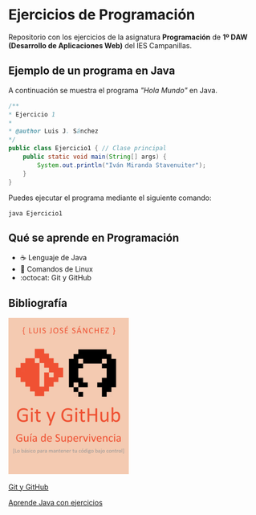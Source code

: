 # Ejercicios de Programación

Repositorio con los ejercicios de la asignatura **Programación** de **1º DAW (Desarrollo de Aplicaciones Web)** del IES Campanillas.

## Ejemplo de un programa en Java

A continuación se muestra el programa *"Hola Mundo"* en Java.

```java
/**
* Ejercicio 1
*
* @author Luis J. Sánchez
*/
public class Ejercicio1 { // Clase principal
	public static void main(String[] args) {
		System.out.println("Iván Miranda Stavenuiter");
	}
}
```

Puedes ejecutar el programa mediante el siguiente comando: 

```console
java Ejercicio1
```

## Qué se aprende en Programación

*  :coffee: Lenguaje de Java
*  :penguin: Comandos de Linux
*  :octocat: Git y GitHub

## Bibliografía

<img src="imagenes/hero.jpeg" width="240px">

[Git y GitHub](https://leanpub.com/gitygithub)

[Aprende Java con ejercicios](https://leanpub.com/aprendejava)

